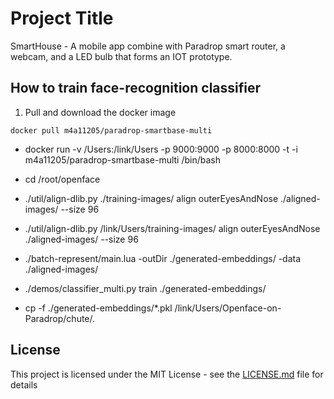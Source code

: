 # Project Title
SmartHouse - A mobile app combine with Paradrop smart router, a webcam, and a LED bulb that forms an IOT prototype.

## How to train face-recognition classifier

1. Pull and download the docker image
```
docker pull m4a11205/paradrop-smartbase-multi
```
+ docker run -v /Users:/link/Users -p 9000:9000 -p 8000:8000 -t -i m4a11205/paradrop-smartbase-multi /bin/bash

+ cd /root/openface

+ ./util/align-dlib.py ./training-images/ align outerEyesAndNose ./aligned-images/ --size 96

+ ./util/align-dlib.py /link/Users/training-images/ align outerEyesAndNose ./aligned-images/ --size 96

+ ./batch-represent/main.lua -outDir ./generated-embeddings/ -data ./aligned-images/

+ ./demos/classifier_multi.py train ./generated-embeddings/

+ cp -f ./generated-embeddings/*.pkl /link/Users/Openface-on-Paradrop/chute/.

## License
This project is licensed under the MIT License - see the [LICENSE.md](LICENSE.md) file for details
